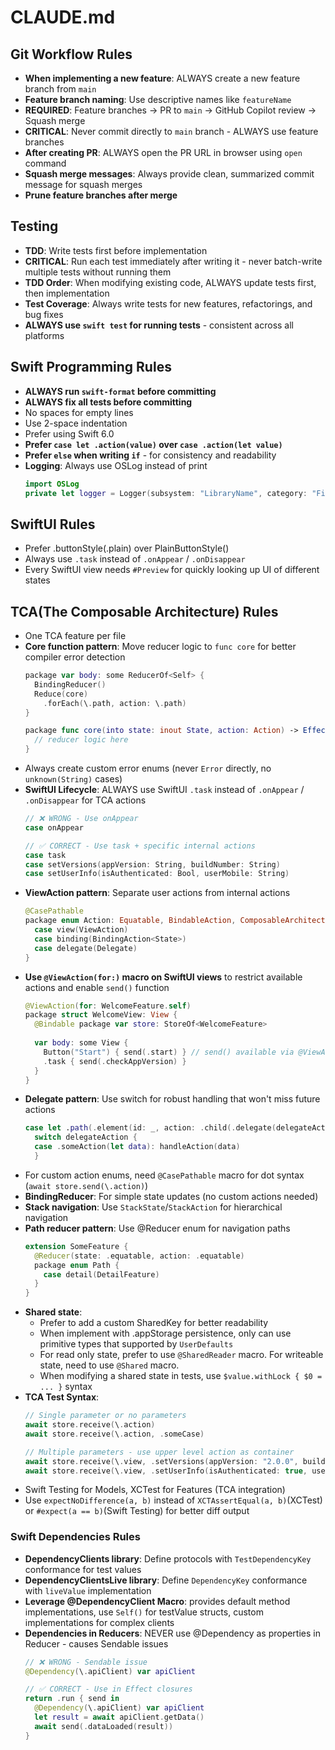 # CLAUDE.md
## Git Workflow Rules
- **When implementing a new feature**: ALWAYS create a new feature branch from `main`
- **Feature branch naming**: Use descriptive names like `featureName`
- **REQUIRED**: Feature branches → PR to `main` → GitHub Copilot review → Squash merge
- **CRITICAL**: Never commit directly to `main` branch - ALWAYS use feature branches
- **After creating PR**: ALWAYS open the PR URL in browser using `open` command
- **Squash merge messages**: Always provide clean, summarized commit message for squash merges
- **Prune feature branches after merge**

## Testing
- **TDD**: Write tests first before implementation
- **CRITICAL**: Run each test immediately after writing it - never batch-write multiple tests without running them
- **TDD Order**: When modifying existing code, ALWAYS update tests first, then implementation
- **Test Coverage**: Always write tests for new features, refactorings, and bug fixes
- **ALWAYS use `swift test` for running tests** - consistent across all platforms

## Swift Programming Rules
- **ALWAYS run `swift-format` before committing**
- **ALWAYS fix all tests before committing**
- No spaces for empty lines
- Use 2-space indentation
- Prefer using Swift 6.0
- **Prefer `case let .action(value)` over `case .action(let value)`**
- **Prefer `else` when writing `if`** - for consistency and readability
- **Logging**: Always use OSLog instead of print
  ```swift
  import OSLog
  private let logger = Logger(subsystem: "LibraryName", category: "FileName") // file scoped logger
  ```

## SwiftUI Rules
- Prefer .buttonStyle(.plain) over PlainButtonStyle()
- Always use `.task` instead of `.onAppear` / `.onDisappear`
- Every SwiftUI view needs `#Preview` for quickly looking up UI of different states

## TCA(The Composable Architecture) Rules
- One TCA feature per file
- **Core function pattern**: Move reducer logic to `func core` for better compiler error detection
  ```swift
  package var body: some ReducerOf<Self> {
    BindingReducer()
    Reduce(core)
      .forEach(\.path, action: \.path)
  }
  
  package func core(into state: inout State, action: Action) -> Effect<Action> {
    // reducer logic here
  }
  ```
- Always create custom error enums (never `Error` directly, no `unknown(String)` cases)
- **SwiftUI Lifecycle**: ALWAYS use SwiftUI `.task` instead of `.onAppear` / `.onDisappear` for TCA actions
  ```swift
  // ❌ WRONG - Use onAppear
  case onAppear
  
  // ✅ CORRECT - Use task + specific internal actions
  case task
  case setVersions(appVersion: String, buildNumber: String)
  case setUserInfo(isAuthenticated: Bool, userMobile: String)
  ```
- **ViewAction pattern**: Separate user actions from internal actions
  ```swift
  @CasePathable
  package enum Action: Equatable, BindableAction, ComposableArchitecture.ViewAction {
    case view(ViewAction)
    case binding(BindingAction<State>)
    case delegate(Delegate)
  }
  ```
- **Use `@ViewAction(for:)` macro on SwiftUI views** to restrict available actions and enable `send()` function
  ```swift
  @ViewAction(for: WelcomeFeature.self)
  package struct WelcomeView: View {
    @Bindable package var store: StoreOf<WelcomeFeature>
    
    var body: some View {
      Button("Start") { send(.start) } // send() available via @ViewAction macro. `store.send` will be forbidden automatically
      .task { send(.checkAppVersion) }
    }
  }
  ```
- **Delegate pattern**: Use switch for robust handling that won't miss future actions
  ```swift
  case let .path(.element(id: _, action: .child(.delegate(delegateAction)))):
    switch delegateAction {
    case .someAction(let data): handleAction(data)
    }
  ```
- For custom action enums, need `@CasePathable` macro for dot syntax  (`await store.send(\.action)`)
- **BindingReducer**: For simple state updates (no custom actions needed)
- **Stack navigation**: Use `StackState`/`StackAction` for hierarchical navigation
- **Path reducer pattern**: Use @Reducer enum for navigation paths
  ```swift
  extension SomeFeature {
    @Reducer(state: .equatable, action: .equatable)
    package enum Path {
      case detail(DetailFeature)
    }
  }
  ```
- **Shared state**: 
  - Prefer to add a custom SharedKey for better readability
  - When implement with .appStorage persistence, only can use primitive types that supported by `UserDefaults`
  - For read only state, prefer to use `@SharedReader` macro. For writeable state, need to use `@Shared` macro.
  - When modifying a shared state in tests, use `$value.withLock { $0 = ... }` syntax
- **TCA Test Syntax**: 
  ```swift
  // Single parameter or no parameters
  await store.receive(\.action)
  await store.receive(\.action, .someCase)
  
  // Multiple parameters - use upper level action as container
  await store.receive(\.view, .setVersions(appVersion: "2.0.0", buildNumber: "42", isAuthenticated: true, localAuthEnabled: true))
  await store.receive(\.view, .setUserInfo(isAuthenticated: true, userMobile: "0912345678"))
  ```
- Swift Testing for Models, XCTest for Features (TCA integration)
- Use `expectNoDifference(a, b)` instead of `XCTAssertEqual(a, b)`(XCTest) or `#expect(a == b)`(Swift Testing) for better diff output

### Swift Dependencies Rules
- **DependencyClients library**: Define protocols with `TestDependencyKey` conformance for test values
- **DependencyClientsLive library**: Define `DependencyKey` conformance with `liveValue` implementation
- **Leverage @DependencyClient Macro**: provides default method implementations, use `Self()` for testValue structs, custom implementations for complex clients
- **Dependencies in Reducers**: NEVER use @Dependency as properties in Reducer - causes Sendable issues
  ```swift
  // ❌ WRONG - Sendable issue
  @Dependency(\.apiClient) var apiClient
  
  // ✅ CORRECT - Use in Effect closures
  return .run { send in
    @Dependency(\.apiClient) var apiClient
    let result = await apiClient.getData()
    await send(.dataLoaded(result))
  }
  ```
